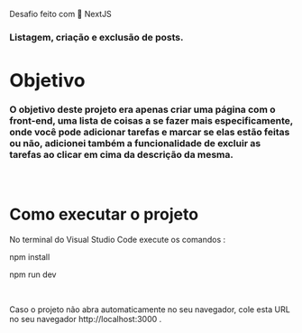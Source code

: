 
Desafio feito com 🔗 NextJS
  
  <h3>
    Listagem, criação e exclusão de posts.


<div id='objetivo'>
	<h1>Objetivo</h1>
	O objetivo deste projeto era apenas criar uma página com o front-end, uma lista de coisas a se fazer mais especificamente, onde você pode adicionar tarefas e marcar se elas estão feitas ou não,
 adicionei também a funcionalidade de excluir as tarefas ao clicar em cima da descrição da mesma.
	
</div>
<br>
<br>

	
<h1>Como executar o projeto</h1>
<p>No terminal do Visual Studio Code execute os comandos :
<p> npm install</p>
<p> npm run dev</p>
<br>
<p>Caso o projeto não abra automaticamente no seu navegador, cole esta URL no seu navegador http://localhost:3000 .</p>

<br>
<br>


